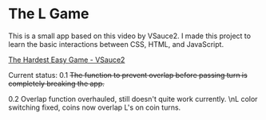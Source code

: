 # The L Game

This is a small app based on this video by VSauce2.  I made this project to learn the basic interactions between CSS, HTML, and JavaScript.

[The Hardest Easy Game - VSauce2](https://www.youtube.com/watch?v=64pA31_WJa0&)



Current status: 
0.1 ~~The function to prevent overlap before passing turn is completely breaking the app.~~

0.2 Overlap function overhauled, still doesn't quite work currently. 
    \nL color switching fixed, coins now overlap L's on coin turns.
